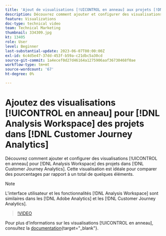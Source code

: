 ```yaml
---
title: 'Ajout de visualisations [!UICONTROL en anneau] aux projets [!DNL Analysis Workspace] '
description: Découvrez comment ajouter et configurer des visualisations [!UICONTROL en anneau] aux projets  [!DNL Analysis Workspace]  dans  [!DNL Customer Journey Analytics].
feature: Visualizations
doc-type: technical video
team: Technical Marketing
thumbnail: 334309.jpg
kt: 13405
role: User
level: Beginner
last-substantial-update: 2023-06-07T00:00:00Z
exl-id: 6c4d5e47-37dd-453f-b59a-c21dbc5a30cd
source-git-commit: 1a4ecef0d27d46164a1275906aaf36730468f0ae
workflow-type: tm+mt
source-wordcount: '67'
ht-degree: 0%

---
```


# Ajoutez des visualisations [!UICONTROL en anneau] pour [!DNL Analysis Workspace] des projets dans [!DNL Customer Journey Analytics]

Découvrez comment ajouter et configurer des visualisations [!UICONTROL en anneau] pour [!DNL Analysis Workspace] des projets dans [!DNL Customer Journey Analytics]. Cette visualisation est idéale pour comparer des pourcentages par rapport à un total de quelques éléments.

>[!NOTE]
>
>L’interface utilisateur et les fonctionnalités [!DNL Analysis Workspace] sont similaires dans les [!DNL Adobe Analytics] et les [!DNL Customer Journey Analytics].

>[!VIDEO](https://video.tv.adobe.com/v/3416624/?captions=fre_fr&quality=12&learn=on)

Pour plus d’informations sur les visualisations [!UICONTROL en anneau], consultez la [documentation](https://experienceleague.adobe.com/docs/analytics-platform/using/cja-workspace/visualizations/donut.html?lang=fr){target="_blank"}.
